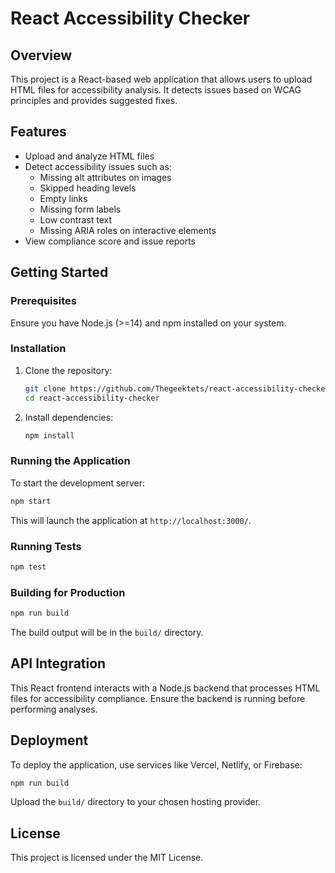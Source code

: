 # React Accessibility Checker

## Overview

This project is a React-based web application that allows users to upload HTML files for accessibility analysis. It detects issues based on WCAG principles and provides suggested fixes.

## Features

- Upload and analyze HTML files
- Detect accessibility issues such as:
  - Missing alt attributes on images
  - Skipped heading levels
  - Empty links
  - Missing form labels
  - Low contrast text
  - Missing ARIA roles on interactive elements
- View compliance score and issue reports

## Getting Started

### Prerequisites

Ensure you have Node.js (>=14) and npm installed on your system.

### Installation

1. Clone the repository:

   ```sh
   git clone https://github.com/Thegeektets/react-accessibility-checker.git
   cd react-accessibility-checker
   ```

2. Install dependencies:

   ```sh
   npm install
   ```

### Running the Application

To start the development server:

```sh
npm start
```

This will launch the application at `http://localhost:3000/`.

### Running Tests

```sh
npm test
```

### Building for Production

```sh
npm run build
```

The build output will be in the `build/` directory.

## API Integration

This React frontend interacts with a Node.js backend that processes HTML files for accessibility compliance. Ensure the backend is running before performing analyses.

## Deployment

To deploy the application, use services like Vercel, Netlify, or Firebase:

```sh
npm run build
```

Upload the `build/` directory to your chosen hosting provider.

## License

This project is licensed under the MIT License.
